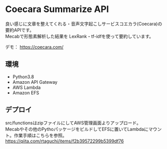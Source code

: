 # Coecara Summarize API

良い感じに文章を整えてくれる・音声文字起こしサービスコエカラ(Coecara)の要約APIです。  
Mecabで形態素解析した結果を LexRank・tf-idfを使って要約しています。  

デモ： https://coecara.com/


## 環境
- Python3.8
- Amazon API Gateway
- AWS Lambda
- Amazon EFS


## デプロイ
src/functionsはzipファイルにしてAWS管理画面よりアップロード。  
Mecabやその他のPythoパッケージをビルドしてEFSに置いてLambdaにマウント。作業手順はこちらを参照。  
https://qiita.com/rtaguchi/items/f2b39572299b5399df76